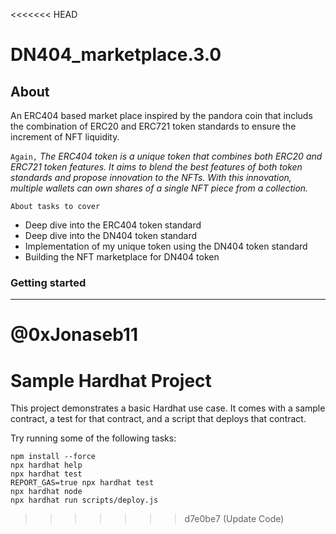 <<<<<<< HEAD
# DN404_marketplace.3.0

## About

An ERC404 based market place inspired by the pandora coin that includs the combination of
ERC20 and ERC721 token standards to ensure the increment of NFT liquidity.

`Again,`
_The ERC404 token is a unique token that combines both ERC20 and ERC721 token features. It aims to blend the best features of both token standards and propose innovation to the NFTs. With this innovation, multiple wallets can own shares of a single NFT piece from a collection._

`About tasks to cover`

- Deep dive into the ERC404 token standard
- Deep dive into the DN404 token standard
- Implementation of my unique token using the DN404 token standard
- Building the NFT marketplace for DN404 token

### Getting started

-----------------------

@0xJonaseb11
=======
# Sample Hardhat Project

This project demonstrates a basic Hardhat use case. It comes with a sample contract, a test for that contract, and a script that deploys that contract.

Try running some of the following tasks:

```shell
npm install --force
npx hardhat help
npx hardhat test
REPORT_GAS=true npx hardhat test
npx hardhat node
npx hardhat run scripts/deploy.js
```
>>>>>>> d7e0be7 (Update Code)
